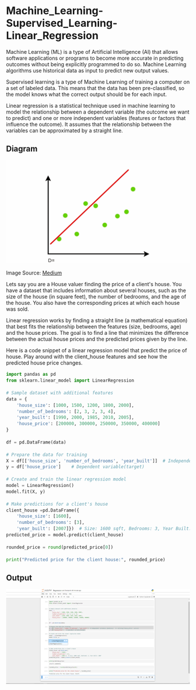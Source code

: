 # Machine_Learning-Supervised_Learning-Linear_Regression

Machine Learning (ML) is a type of Artificial Intelligence (AI) that allows software applications or programs to become more accurate in predicting outcomes without being explicitly programmed to do so. Machine Learning algorithms use historical data as input to predict new output values.

Supervised learning is a type of Machine Learning of training a computer on a set of labeled data. This means that the data has been pre-classified, so the model knows what the correct output should be for each input.

Linear regression is a statistical technique used in machine learning to model the relationship between a dependent variable (the outcome we want to predict) and one or more independent variables (features or factors that influence the outcome). It assumes that the relationship between the variables can be approximated by a straight line.
## Diagram
![linear regression](images/linear_regression.gif)

Image Source: [Medium](https://images.app.goo.gl/cLfGKsQqXBZQTVpA6) 

Lets say you are a House valuer finding the price of a client's house. You have a dataset that includes information about several houses, such as the size of the house (in square feet), the number of bedrooms, and the age of the house. You also have the corresponding prices at which each house was sold.

Linear regression works by finding a straight line (a mathematical equation) that best fits the relationship between the features (size, bedrooms, age) and the house prices. The goal is to find a line that minimizes the difference between the actual house prices and the predicted prices given by the line.

Here is a code snippet of a linear regression model that predict the price of house. Play around with the client_house features and see how the predicted house price changes.

```python
import pandas as pd
from sklearn.linear_model import LinearRegression

# Sample dataset with additional features
data = {
    'house_size': [1000, 1500, 1200, 1800, 2000],
    'number_of_bedrooms': [2, 3, 2, 3, 4],
    'year_built': [1990, 2000, 1985, 2010, 2005],
    'house_price': [200000, 300000, 250000, 350000, 400000]
}

df = pd.DataFrame(data)

# Prepare the data for training
X = df[['house_size', 'number_of_bedrooms', 'year_built']]  # Independent variables (features)   X = df.drop('house_price', axis=1)
y = df['house_price']    # Dependent variable(target)

# Create and train the linear regression model
model = LinearRegression()
model.fit(X, y)

# Make predictions for a client's house
client_house =pd.DataFrame({
    'house_size': [1600],
    'number_of_bedrooms': [3],
    'year_built': [2007]})  # Size: 1600 sqft, Bedrooms: 3, Year Built: 2007
predicted_price = model.predict(client_house)

rounded_price = round(predicted_price[0])

print("Predicted price for the client house:", rounded_price)
```
## Output
![jupyter](images/jupyter_notebook.png)



